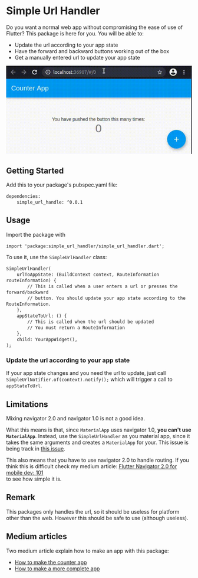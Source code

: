 # Simple Url Handler

Do you want a normal web app without compromising the ease of use of Flutter?
This package is here for you. You will be able to:
* Update the url according to your app state
* Have the forward and backward buttons working out of the box
* Get a manually entered url to update your app state

![Example](https://github.com/lulupointu/simple_url_handler/raw/main/counter_with_simple_url_handling.gif)

## Getting Started
Add this to your package's pubspec.yaml file:
```{dart}
dependencies:
    simple_url_handle: ^0.0.1
```

## Usage
Import the package with
```{dart}
import 'package:simple_url_handler/simple_url_handler.dart';
```

To use it, use the `SimpleUrlHandler` class:
```{dart}
SimpleUrlHandler(
    urlToAppState: (BuildContext context, RouteInformation routeInformation) {
        // This is called when a user enters a url or presses the forward/backward
        // button. You should update your app state according to the RouteInformation.
    },
    appStateToUrl: () {
        // This is called when the url should be updated
        // You must return a RouteInformation
    },
    child: YourAppWidget(),
);
```

### Update the url according to your app state
If your app state changes and you need the url to update, just call  
`SimpleUrlNotifier.of(context).notify();` which will trigger a call to
`appStateToUrl`.

## Limitations
Mixing navigator 2.0 and navigator 1.0 is not a good idea.

What this means is that, since `MaterialApp` uses navigator 1.0, **you can't
use `MaterialApp`**. Instead, use the `SimpleUrlHandler` as you material app, since
it takes the same arguments and creates a `MaterialApp` for your.
This issue is being track in [this issue](https://github.com/flutter/flutter/issues/72093).

This also means that you have to use navigator 2.0 to handle routing. If you think
this is difficult check my medium article: [Flutter Navigator 2.0 for mobile dev: 101](https://lucasdelsol01.medium.com/flutter-navigator-2-0-101-for-mobile-dev-5094566613f6)  
to see how simple it is.

## Remark

This packages only handles the url, so it should be useless for platform other than the web.
However this should be safe to use (although useless).

## Medium articles
Two medium article explain how to make an app with this package:
* [How to make the counter app](https://lucasdelsol01.medium.com/flutter-web-url-handling-made-simple-with-simple-url-handler-702ffbaa7a0b)
* [How to make a more complete app](https://lucasdelsol01.medium.com/flutter-web-a-complete-example-using-simple-url-handler-517c2ced805a)
